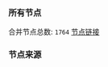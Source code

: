 ### 所有节点
合并节点总数: `1764`
[节点链接](https://raw.githubusercontent.com/rzhy1/11/master/sub/sub_merge_base64.txt)

### 节点来源